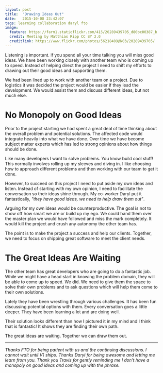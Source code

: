 ```yaml
---
layout: post
title:  "Drawing Ideas Out"
date:   2015-10-08 23:42:07
tags: learning collaboration daryl fto
image:
  feature: https://farm1.staticflickr.com/415/20289439705_d80bc00387_b.jpg
  credit: Meeting by Matthias Ripp CC BY 2.0
  creditlink: https://www.flickr.com/photos/56218409@N03/20289439705/
---
```


Listening is important. If you spend all your time talking you will miss good
ideas. We have been working closely with another team who is coming up to
speed. Instead of helping direct the project I need to shift my efforts to
drawing out their good ideas and supporting them.

We had been lined up to work with another team on a project. Due to logistics it was
decided the project would be easier if they lead the development.
We would assist them and discuss different ideas, but not much else.

No Monopoly on Good Ideas
===============================================================================

Prior to the project starting we had spent a great deal of time thinking about
the overall problem and potential solutions. The affected code would integrate
heavily into what we have done. Over time we have become subject matter experts
which has led to strong opinions about how things should be done.

Like many developers I want to solve problems. You know build cool stuff! This
normally involves rolling up my sleeves and diving in. I like choosing how to
approach different problems and then working with our team to get it done.

However, to succeed on this project I need to put aside my own ideas and
listen. Instead of starting with my own opinion, I need to facilitate the
conversation so their ideas shine through. My co-worker Daryl put it
fantastically, *"they have good ideas, we need to help draw them out"*.

Arguing for my own ideas would be counterproductive. The goal is not to show
off how smart we are or build up my ego. We could hand them over the master
plan we would have followed and miss the mark completely. It would
kill the project and crush any autonomy the other team has.

The point is to make the project a success and help our clients. Together, we
need to focus on shipping great software to meet the client needs.

The Great Ideas Are Waiting
===============================================================================

The other team has great developers who are going to do a fantastic job. While
we might have a head start in knowing the problem domain, they will be able to
come up to speed. We did. We need to give them the space to solve their own
problems and to ask questions which will help them come to their own
solutions.

Lately they have been wrestling through various challenges. It has been fun
discussing potential options with them. Every conversation goes a little
deeper. They have been learning a lot and are doing well.

Their solution looks different than how I pictured it in my mind and I think
that is fantastic! It shows they are finding their own path.

The great ideas are waiting. Together we can draw them out.

<hr />

*Thanks FTO for being patient with us and the continuing discussions. I cannot
wait until V1 ships. Thanks Daryl for being awesome and letting me learn from
you. Thank you Travis for gently reminding me I don't
have a monopoly on good ideas and coming up with the phrase.*
